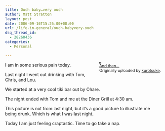 ```yaml
---
title: Ouch baby…very ouch
author: Matt Stratton
layout: post
date: 2006-09-16T15:26:00+00:00
url: /life-in-general/ouch-babyvery-ouch
dsq_thread_id:
  - 28260436
categories:
  - Personal

---
```

<div style="float:right;margin-left:10px;margin-bottom:10px;">
  <a href="https://www.flickr.com/photos/88741122@N00/70159822/" title="photo sharing"><img src="https://static.flickr.com/20/70159822_271836455b_m.jpg" alt="" style="border:solid 2px #000000;" /></a> <br /> <span style="font-size:.9em;margin-top:0;"> <a href="https://www.flickr.com/photos/88741122@N00/70159822/">And then&#8230;</a> <br /> Originally uploaded by <a href="https://www.flickr.com/people/88741122@N00/">kurotsuke</a>. </span>
</div>

I am in some serious pain today.

Last night I went out drinking with Tom, Chris, and Lou.

We started at a very cool tiki bar out by Ohare.

The night ended with Tom and me at the Diner Grill at 4:30 am.

This picture is not from last night, but it&#8217;s a good picture to illustrate me being drunk. Which is what I was last night.

Today I am just feeling craptastic. Time to go take a nap.